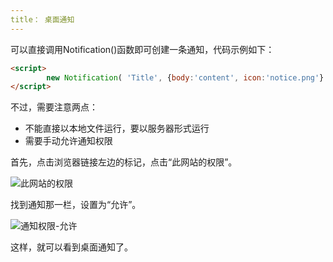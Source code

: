 ```yaml
---
title： 桌面通知
---
```




可以直接调用Notification()函数即可创建一条通知，代码示例如下：

```html
<script>
        new Notification( 'Title', {body:'content', icon:'notice.png'} )
</script>
```

不过，需要注意两点：
-  不能直接以本地文件运行，要以服务器形式运行
-  需要手动允许通知权限

首先，点击浏览器链接左边的标记，点击“此网站的权限”。


![此网站的权限](https://s21.ax1x.com/2025/04/24/pEo1I6s.png)

找到通知那一栏，设置为“允许”。


![通知权限-允许](https://s21.ax1x.com/2025/04/24/pEo1H00.png)

这样，就可以看到桌面通知了。
